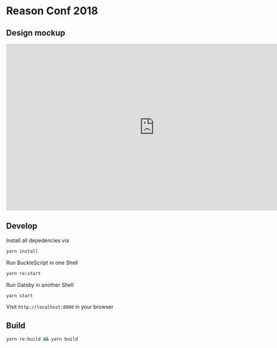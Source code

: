 # Reason Conf 2018

## Design mockup

<iframe style="border: none;" width="800" height="450" src="https://www.figma.com/embed?embed_host=share&url=https://www.figma.com/file/fVvLR4MkLxslAkTsl2En07TY/Reason-Conf-2018" allowfullscreen></iframe>

## Develop

Install all depedencies via

```sh
yarn install
```

Run BuckleScript in one Shell

```sh
yarn re:start
```

Run Gatsby in another Shell

```sh
yarn start
```

Visit `http://localhost:8000` in your browser

## Build

```sh
yarn re:build && yarn build
```
